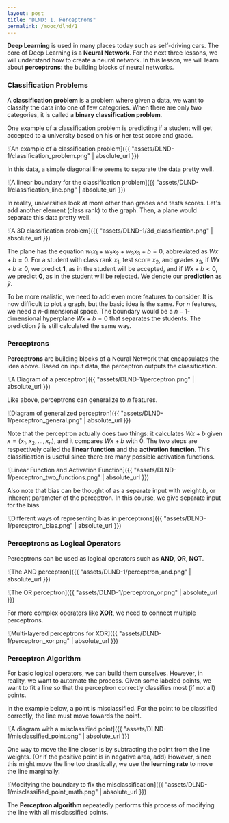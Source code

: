 ```yaml
---
layout: post
title: "DLND: 1. Perceptrons"
permalink: /mooc/dlnd/1
---
```


**Deep Learning** is used in many places today such as self-driving cars. The core of Deep Learning is a **Neural Network**. For the next three lessons, we will understand how to create a neural network. In this lesson, we will learn about **perceptrons**: the building blocks of neural networks.

### Classification Problems

A **classification problem** is a problem where given a data, we want to classify the data into one of few categories. When there are only two categories, it is called a **binary classification problem**.

One example of a classification problem is predicting if a student will get accepted to a university based on his or her test score and grade.

![An example of a classification problem]({{ "assets/DLND-1/classification_problem.png" | absolute_url }})

In this data, a simple diagonal line seems to separate the data pretty well.

![A linear boundary for the classification problem]({{ "assets/DLND-1/classification_line.png" | absolute_url }})

In reality, universities look at more other than grades and tests scores. Let's add another element (class rank) to the graph. Then, a plane would separate this data pretty well.

![A 3D classification problem]({{ "assets/DLND-1/3d_classification.png" | absolute_url }})

The plane has the equation $w_1x_1 + w_2x_2 + w_3x_3 + b = 0$, abbreviated as $Wx + b = 0$. For a student with class rank $x_1$, test score $x_2$, and grades $x_3$, if $Wx + b \geq 0$, we predict **1**, as in the student will be accepted, and if $Wx + b < 0$, we predict **0**, as in the student will be rejected. We denote our **prediction** as $\hat{y}$.

To be more realistic, we need to add even more features to consider. It is now difficult to plot a graph, but the basic idea is the same. For $n$ features, we need a $n$-dimensional space. The boundary would be a $n-1$-dimensional hyperplane $Wx + b = 0$ that separates the students. The prediction $\hat{y}$ is still calculated the same way.

### Perceptrons

**Perceptrons** are building blocks of a Neural Network that encapsulates the idea above. Based on input data, the perceptron outputs the classification.

![A Diagram of a perceptron]({{ "assets/DLND-1/perceptron.png" | absolute_url }})

Like above, perceptrons can generalize to $n$ features.

![Diagram of generalized perceptron]({{ "assets/DLND-1/perceptron_general.png" | absolute_url }})

Note that the perceptron actually does two things: it calculates $Wx + b$ given $x = (x_1, x_2, \ldots, x_n)$, and it compares $Wx + b$ with $0$. The two steps are respectively called the **linear function** and the **activation function**. This classification is useful since there are many possible activation functions.

![Linear Function and Activation Function]({{ "assets/DLND-1/perceptron_two_functions.png" | absolute_url }})

Also note that bias can be thought of as a separate input with weight $b$, or inherent parameter of the perceptron. In this course, we give separate input for the bias.

![Different ways of representing bias in perceptrons]({{ "assets/DLND-1/perceptron_bias.png" | absolute_url }})

### Perceptrons as Logical Operators

Perceptrons can be used as logical operators such as **AND**, **OR**, **NOT**.

![The AND perceptron]({{ "assets/DLND-1/perceptron_and.png" | absolute_url }})

![The OR perceptron]({{ "assets/DLND-1/perceptron_or.png" | absolute_url }})

For more complex operators like **XOR**, we need to connect multiple perceptrons.

![Multi-layered perceptrons for XOR]({{ "assets/DLND-1/perceptron_xor.png" | absolute_url }})

### Perceptron Algorithm

For basic logical operators, we can build them ourselves. However, in reality, we want to automate the process. Given some labeled points, we want to fit a line so that the perceptron correctly classifies most (if not all) points.

In the example below, a point is misclassified. For the point to be classified correctly, the line must move towards the point.

![A diagram with a misclassified point]({{ "assets/DLND-1/misclassified_point.png" | absolute_url }})

One way to move the line closer is by subtracting the point from the line weights. (Or if the positive point is in negative area, add) However, since this might move the line too drastically, we use the **learning rate** to move the line marginally.

![Modifying the boundary to fix the misclassification]({{ "assets/DLND-1/misclassified_point_math.png" | absolute_url }})

The **Perceptron algorithm** repeatedly performs this process of modifying the line with all misclassified points.

